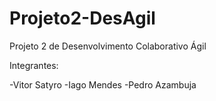 # Projeto2-DesAgil
Projeto 2 de Desenvolvimento Colaborativo Ágil

Integrantes:

-Vitor Satyro
-Iago Mendes
-Pedro Azambuja
